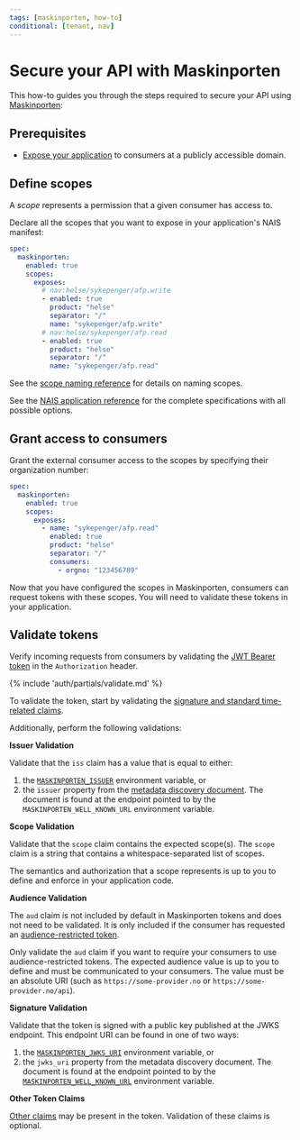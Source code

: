 ```yaml
---
tags: [maskinporten, how-to]
conditional: [tenant, nav]
---
```


# Secure your API with Maskinporten

This how-to guides you through the steps required to secure your API using [Maskinporten](../README.md):

## Prerequisites

- [Expose your application](../../../workloads/application/how-to/expose.md) to consumers at a publicly accessible domain.

## Define scopes

A _scope_ represents a permission that a given consumer has access to.

Declare all the scopes that you want to expose in your application's NAIS manifest:

```yaml title="nais.yaml" hl_lines="5-15"
spec:
  maskinporten:
    enabled: true
    scopes:
      exposes:
        # nav:helse/sykepenger/afp.write
        - enabled: true
          product: "helse"
          separator: "/"
          name: "sykepenger/afp.write"
        # nav:helse/sykepenger/afp.read
        - enabled: true
          product: "helse"
          separator: "/"
          name: "sykepenger/afp.read"
```

See the [scope naming reference](../reference/README.md#scope-naming) for details on naming scopes.

See the [NAIS application reference](../../../workloads/application/reference/application-spec.md#maskinportenscopesexposes) for the complete specifications with all possible options.

## Grant access to consumers

Grant the external consumer access to the scopes by specifying their organization number:

```yaml title="nais.yaml" hl_lines="10-11"
spec:
  maskinporten:
    enabled: true
    scopes:
      exposes:
        - name: "sykepenger/afp.read"
          enabled: true
          product: "helse"
          separator: "/"
          consumers:
            - orgno: "123456789"
```

Now that you have configured the scopes in Maskinporten, consumers can request tokens with these scopes.
You will need to validate these tokens in your application.

## Validate tokens

Verify incoming requests from consumers by validating the [JWT Bearer token](../../explanations/README.md#bearer-token) in the `Authorization` header.

{% include 'auth/partials/validate.md' %}

To validate the token, start by validating the [signature and standard time-related claims](../../explanations/README.md#token-validation).

Additionally, perform the following validations:

**Issuer Validation**

Validate that the `iss` claim has a value that is equal to either:

1. the [`MASKINPORTEN_ISSUER`][variables-ref] environment variable, or
2. the `issuer` property from the [metadata discovery document](../../explanations/README.md#well-known-url-metadata-document).
   The document is found at the endpoint pointed to by the `MASKINPORTEN_WELL_KNOWN_URL` environment variable.

**Scope Validation**

Validate that the `scope` claim contains the expected scope(s).
The `scope` claim is a string that contains a whitespace-separated list of scopes.

The semantics and authorization that a scope represents is up to you to define and enforce in your application code.

**Audience Validation**

The `aud` claim is not included by default in Maskinporten tokens and does not need to be validated.
It is only included if the consumer has requested an [audience-restricted token](https://docs.digdir.no/maskinporten_func_audience_restricted_tokens.html).

Only validate the `aud` claim if you want to require your consumers to use audience-restricted tokens.
The expected audience value is up to you to define and must be communicated to your consumers.
The value must be an absolute URI (such as `https://some-provider.no` or `https://some-provider.no/api`).

**Signature Validation**

Validate that the token is signed with a public key published at the JWKS endpoint.
This endpoint URI can be found in one of two ways:

1. the [`MASKINPORTEN_JWKS_URI`][variables-ref] environment variable, or
2. the `jwks_uri` property from the metadata discovery document.
   The document is found at the endpoint pointed to by the [`MASKINPORTEN_WELL_KNOWN_URL`][variables-ref] environment variable.

**Other Token Claims**

[Other claims](../reference/README.md#claims) may be present in the token.
Validation of these claims is optional.

[variables-ref]: ../reference/README.md#variables-for-validating-tokens
